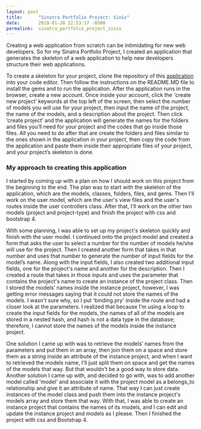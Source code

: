 ```yaml
---
layout: post
title:      "Sinatra Portfolio Project: Sinix"
date:       2019-01-28 22:53:17 -0500
permalink:  sinatra_portfolio_project_sinix
---
```



Creating a web application from scratch can be intimidating for new web developers. So for my Sinatra Portfolio Project, I created an application that generates the skeleton of a web application to help new developers structure their web applications. 

To create a skeleton for your project, clone the repository of this [application](http://github.com/Cheng0315/sinix) into your code editor. Then follow the instructions on the README.MD file to install the gems and to run the application. After the application runs in the browser, create a new account. Once inside your account, click the 'create new project’ keywords at the top left of the screen, then select the number of models you will use for your project, then input the name of the project, the name of the models, and a description about the project. Then click ‘create project’ and the application will generate the names for the folders and files you’ll need for your project and the codes that go inside those files. All you need to do after that are create the folders and files similar to the ones shown in the application in your project, then copy the code from the application and paste them inside their appropriate files of your project, and your project’s skeleton is done. 

### My approach to creating this application

I started by coming up with a plan on how I should work on this project from the beginning to the end. The plan was to start with the skeleton of the application, which are the models, classes, folders, files, and gems. Then I'll work on the user model, which are the user's view files and the user's routes inside the user controllers class. After that, I'll work on the other two models (project and project-type) and finish the project with css and bootstrap 4. 

With some planning, I was able to set up my project's skeleton quickly and finish with the user model. I continued onto the project model and created a form that asks the user to select a number for the number of models he/she will use for the project. Then I created another form that takes in that number and uses that number to generate the number of input fields for the model’s name. Along with the input fields, I also created two additional input fields, one for the project's name and another for the description. Then I created a route that takes in those inputs and uses the parameter that contains the project's name to create an instance of the project class. Then I stored the models’ names inside the instance project, however, I was getting error messages saying that it could not store the names of the models. I wasn't sure why, so I put 'binding.pry' inside the route and had a closer look at the parameters. I realized that because I'm using a loop to create the input fields for the models, the names of all of the models are stored in a nested hash, and hash is not a data type in the database; therefore, I cannot store the names of the models inside the instance project. 

One solution I came up with was to retrieve the models’ names from the parameters and put them in an array, then join them on a space and store them as a string inside an attribute of the instance project, and when I want to retrieved the models name, I'll just split them on space and get the names of the models that way. But that wouldn't be a good way to store data. Another solution I came up with, and decided to go with, was to add another model called 'model' and associate it with the project model as a belongs_to relationship and give it an attribute of name. That way I can just create instances of the model class and push them into the instance project's models array and store them that way. With that, I was able to create an instance project that contains the names of its models, and I can edit and update the instance project and models as I please. Then I finished the project with css and Bootstrap 4.

